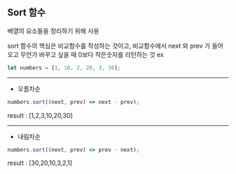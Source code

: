 ## Sort 함수

배열의 요소들을 정리하기 위해 사용

sort 함수의 핵심은 비교함수를 작성하는 것이고, 비교함수에서 next 와 prev 가 들어오고 무언가 바꾸고 싶을 때 0보다 작은숫자를 리턴하는 것
ex

```js
let numbers = [1, 10, 2, 20, 3, 30];
```

---

- 오름차순

```js
numbers.sort((next, prev) => next - prev);
```

result : [1,2,3,10,20,30]

---

- 내림차순

```js
numbers.sort((next, prev) => prev - next);
```

result : [30,20,10,3,2,1]
